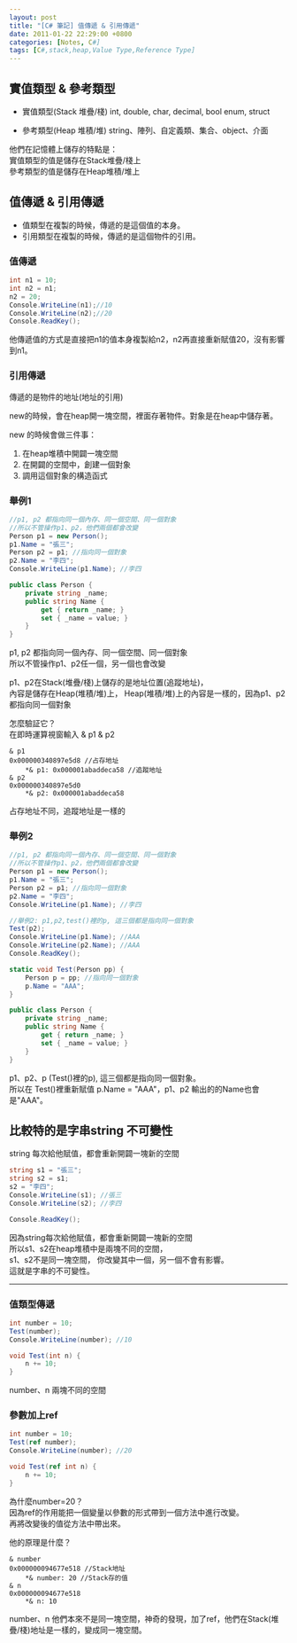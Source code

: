 ```yaml
---
layout: post
title: "[C# 筆記] 值傳遞 & 引用傳遞"
date: 2011-01-22 22:29:00 +0800
categories: [Notes, C#]
tags: [C#,stack,heap,Value Type,Reference Type]
---
```


## 實值類型 & 參考類型

- 實值類型(Stack 堆疊/棧)
int, double, char, decimal, bool enum, struct    

- 參考類型(Heap 堆積/堆)
string、陣列、自定義類、集合、object、介面    

他們在記憶體上儲存的特點是：    
實值類型的值是儲存在Stack堆疊/棧上    
參考類型的值是儲存在Heap堆積/堆上    

## 值傳遞 & 引用傳遞
- 值類型在複製的時候，傳遞的是這個值的本身。
- 引用類型在複製的時候，傳遞的是這個物件的引用。

### 值傳遞
``` c#
int n1 = 10;
int n2 = n1;
n2 = 20;
Console.WriteLine(n1);//10
Console.WriteLine(n2);//20
Console.ReadKey();
```
他傳遞值的方式是直接把n1的值本身複製給n2，n2再直接重新賦值20，沒有影響到n1。

### 引用傳遞
傳遞的是物件的地址(地址的引用)    

new的時候，會在heap開一塊空間，裡面存著物件。對象是在heap中儲存著。    

new 的時候會做三件事：
1. 在heap堆積中開闢一塊空間
2. 在開闢的空間中，創建一個對象
3. 調用這個對象的構造函式

### 舉例1
```c#
//p1, p2 都指向同一個內存、同一個空間、同一個對象
//所以不管操作p1、p2，他們兩個都會改變
Person p1 = new Person();
p1.Name = "張三";
Person p2 = p1; //指向同一個對象
p2.Name = "李四";
Console.WriteLine(p1.Name); //李四

public class Person {
    private string _name;
    public string Name {
        get { return _name; }
        set { _name = value; }
    }
}
```
p1, p2 都指向同一個內存、同一個空間、同一個對象  
所以不管操作p1、p2任一個，另一個也會改變    

p1、p2在Stack(堆疊/棧)上儲存的是地址位置(追蹤地址)，  
內容是儲存在Heap(堆積/堆)上，
Heap(堆積/堆)上的內容是一樣的，因為p1、p2都指向同一個對象

怎麼驗証它？    
在即時運算視窗輸入 & p1 & p2

```text
& p1
0x000000340897e5d8 //占存地址
    *& p1: 0x000001abaddeca58 //追蹤地址
& p2
0x000000340897e5d0
    *& p2: 0x000001abaddeca58
```
占存地址不同，追蹤地址是一樣的

### 舉例2

```c#
//p1, p2 都指向同一個內存、同一個空間、同一個對象
//所以不管操作p1、p2，他們兩個都會改變
Person p1 = new Person();
p1.Name = "張三";
Person p2 = p1; //指向同一個對象
p2.Name = "李四";
Console.WriteLine(p1.Name); //李四

//舉例2: p1,p2,test()裡的p, 這三個都是指向同一個對象
Test(p2);
Console.WriteLine(p1.Name); //AAA
Console.WriteLine(p2.Name); //AAA
Console.ReadKey();

static void Test(Person pp) {
    Person p = pp; //指向同一個對象
    p.Name = "AAA";
}

public class Person {
    private string _name;
    public string Name {
        get { return _name; }
        set { _name = value; }
    }
}
```
p1、p2、p (Test()裡的p), 這三個都是指向同一個對象。  
所以在 Test()裡重新賦值 p.Name = "AAA"，p1、p2 輸出的的Name也會是"AAA"。

## 比較特的是字串string 不可變性
string 每次給他賦值，都會重新開闢一塊新的空間

```c#
string s1 = "張三";
string s2 = s1;
s2 = "李四";
Console.WriteLine(s1); //張三
Console.WriteLine(s2); //李四

Console.ReadKey();
```
因為string每次給他賦值，都會重新開闢一塊新的空間  
所以s1、s2在heap堆積中是兩塊不同的空間，  
s1、s2不是同一塊空間，
你改變其中一個，另一個不會有影響。  
這就是字串的不可變性。  
  
---
  
### 值類型傳遞
```c#
int number = 10;
Test(number);
Console.WriteLine(number); //10

void Test(int n) {
    n += 10;
}
```
number、n 兩塊不同的空間

### 參數加上ref
```c#
int number = 10;
Test(ref number);
Console.WriteLine(number); //20

void Test(ref int n) {
    n += 10;
}
```
為什麼number=20？  
因為ref的作用能把一個變量以參數的形式帶到一個方法中進行改變。  
再將改變後的值從方法中帶出來。  

他的原理是什麼？    
```text
& number
0x000000094677e518 //Stack地址
    *& number: 20 //Stack存的值
& n
0x000000094677e518
    *& n: 10
```
number、n 他們本來不是同一塊空間，神奇的發現，加了ref，他們在Stack(堆疊/棧)地址是一樣的，變成同一塊空間。
